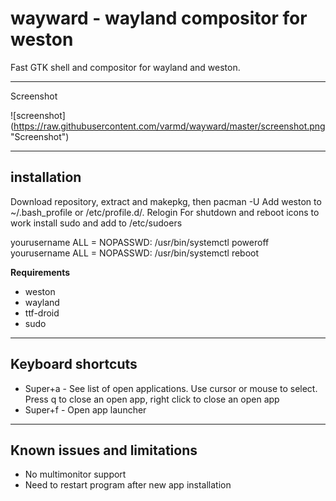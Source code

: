 # wayward - wayland compositor for weston

Fast GTK shell and compositor for wayland and weston.

----
Screenshot

![screenshot] (https://raw.githubusercontent.com/varmd/wayward/master/screenshot.png "Screenshot")

----
## installation

Download repository, extract and makepkg, then pacman -U
Add weston to ~/.bash_profile or /etc/profile.d/. Relogin
For shutdown and reboot icons to work install sudo and add to /etc/sudoers

  yourusername ALL = NOPASSWD: /usr/bin/systemctl poweroff
  yourusername ALL = NOPASSWD: /usr/bin/systemctl reboot

**Requirements**

* weston
* wayland
* ttf-droid
* sudo

----
## Keyboard shortcuts

* Super+a - See list of open applications. Use cursor or mouse to select. Press q
  to close an open app, right click to close an open app
* Super+f - Open app launcher

----
## Known issues and limitations

* No multimonitor support
* Need to restart program after new app installation




